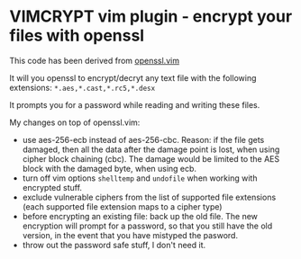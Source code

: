 # VIMCRYPT vim plugin - encrypt your files with openssl

This code has been derived from [openssl.vim](https://github.com/vim-scripts/openssl.vim/blob/master/plugin/openssl.vim)

It will you openssl to encrypt/decryt any text file with the following extensions:  ``` *.aes,*.cast,*.rc5,*.desx ```

It prompts you for a password while reading and writing these files.

My changes on top of openssl.vim:

   - use aes-256-ecb instead of aes-256-cbc. Reason: if the file gets damaged, then all the data after the damage point is lost, when using cipher block chaining (cbc). The damage would be limited to the AES block with the damaged byte, when using ecb.
   - turn off vim options ```shelltemp``` and ```undofile``` when working with encrypted stuff.
   - exclude vulnerable ciphers from the list of supported file extensions (each supported file extension maps to a cipher type)
   - before encrypting an existing file: back up the old file. The new encryption will prompt for a password, so that you still have the old version, in the event that you have mistyped the pasword.
   - throw out the password safe stuff, I don't need it.

